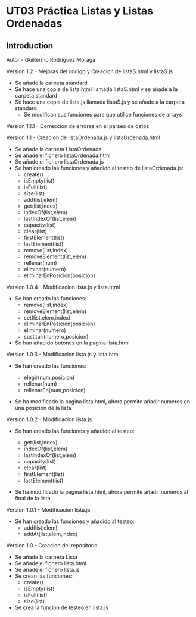# UT03 Práctica Listas y Listas Ordenadas

## Introduction

Autor - Guillermo Rodriguez Moraga

Version 1.2 - Mejoras del codigo y Creacion de listaS.html y listaS.js
- Se añade la carpeta standard
- Se hace una copia de lista.html llamada listaS.html y se añade a la carpeta standard
- Se hace una copia de lista.js llamada listaS.js y se añade a la carpeta standard
    - Se modifican sus funciones para que utilice funciones de arrays

Version 1.1.1 - Correccion de errores en el parseo de datos

Version 1.1 - Creacion de listaOrdenada.js y listaOrdenada.html
- Se añade la carpeta ListaOrdenada
- Se añade el fichero listaOrdenada.html
- Se añade el fichero listaOrdenada.js
- Se han creado las funciones y añadido al testeo de listaOrdenada.js:
    - create()
    - isEmpty(list)
    - isFull(list)
    - size(list)
    - add(list,elem)
    - get(list,index)
    - indexOf(list,elem)
    - lastIndexOf(list,elem)
    - capacity(list)
    - clear(list)
    - firstElement(list)
    - lastElement(list)
    - remove(list,index)
    - removeElement(list,elem)
    - rellenar(num)
    - eliminar(numero)
    - eliminarEnPosicion(posicion)

Version 1.0.4 - Modificacion lista.js y lista.html
- Se han creado las funciones:
    - remove(list,index)
    - removeElement(list,elem)
    - set(list,elem,index)
    - eliminarEnPosicion(posicion)
    - eliminar(numero)
    - sustituir(numero,posicion)
- Se han añadido botones en la pagina lista.html

Version 1.0.3 - Modificacion lista.js y lista.html
- Se han creado las funciones:
    - elegir(num,posicion)
    - rellenar(num)
    - rellenarEn(num,posicion)

- Se ha modificado la pagina lista.html, ahora permite añadir numeros en una posicion de la lista

Version 1.0.2 - Modificacion lista.js
- Se han creado las funciones y añadido al testeo:
    - get(list,index)
    - indexOf(list,elem)
    - lastIndexOf(list,elem)
    - capacity(list)
    - clear(list)
    - firstElement(list)
    - lastElement(list)

- Se ha modificado la pagina lista.html, ahora permite añadir numeros al final de la lista

Version 1.0.1 - Modificacion lista.js
- Se han creado las funciones y añadido al testeo:
    - add(list,elem)
    - addAt(list,elem,index) 

Version 1.0 - Creacion del repositorio
- Se añade la carpeta Lista
- Se añade el fichero lista.html
- Se añade el fichero lista.js
- Se crean las funciones:
    - create()
    - isEmpty(list)
    - isFull(list)
    - size(list)
- Se crea la funcion de testeo en lista.js
